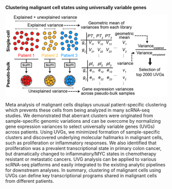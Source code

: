 **Clustering malignant cell states using universally variable genes**

![plot](./CRC_SMC/UVG_clustering/UVG.jpg)

Meta analysis of malignant cells displays unusual patient-specific clustering which prevents these cells from being analyzed in many scRNA-seq studies. We demonstrated that aberrant clusters were originated from sample-specific genomic variations and can be overcome by normalizing gene expression variances to select universally variable genes (UVGs) across patients. Using UVGs, we minimized formation of sample-specific clusters and discovered underlying molecular hallmarks in malignant cells, such as proliferation or inflammatory responses. We also identified that proliferation was a prevalent transcriptional state in primary colon cancer, but dramatically changed to inflammatory/MYC states in chemotherapy resistant or metastatic cancers. UVG analysis can be applied to various scRNA-seq platforms and easily integrated to the existing analytic pipelines for downstream analyses. In summary, clustering of malignant cells using UVGs can define key transcriptional programs shared in malignant cells from different patients.
